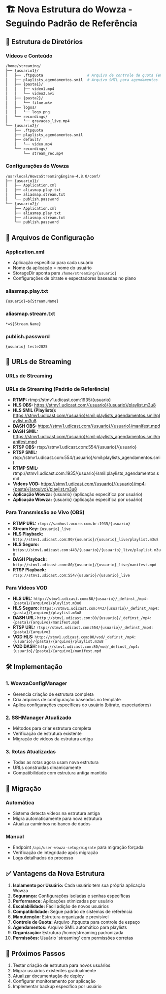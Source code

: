 # 🏗️ Nova Estrutura do Wowza - Seguindo Padrão de Referência

## 📁 Estrutura de Diretórios

### Vídeos e Conteúdo
```bash
/home/streaming/
├── {usuario1}/
│   ├── .ftpquota                    # Arquivo de controle de quota (em bytes)
│   ├── playlists_agendamentos.smil  # Arquivo SMIL para agendamentos
│   ├── {pasta1}/
│   │   ├── video1.mp4
│   │   └── video2.avi
│   ├── {pasta2}/
│   │   └── filme.mkv
│   ├── logos/
│   │   └── logo.png
│   └── recordings/
│       └── gravacao_live.mp4
└── {usuario2}/
    ├── .ftpquota
    ├── playlists_agendamentos.smil
    ├── default/
    │   └── video.mp4
    └── recordings/
        └── stream_rec.mp4
```

### Configurações do Wowza
```bash
/usr/local/WowzaStreamingEngine-4.8.0/conf/
├── {usuario1}/
│   ├── Application.xml
│   ├── aliasmap.play.txt
│   ├── aliasmap.stream.txt
│   └── publish.password
└── {usuario2}/
    ├── Application.xml
    ├── aliasmap.play.txt
    ├── aliasmap.stream.txt
    └── publish.password
```

## 📄 Arquivos de Configuração

### Application.xml
- Aplicação específica para cada usuário
- Nome da aplicação = nome do usuário
- StorageDir aponta para `/home/streaming/{usuario}`
- Configurações de bitrate e espectadores baseadas no plano

### aliasmap.play.txt
```
{usuario}=${Stream.Name}
```

### aliasmap.stream.txt
```
*=${Stream.Name}
```

### publish.password
```
{usuario} teste2025
```

## 🔗 URLs de Streaming

### URLs de Streaming
### URLs de Streaming (Padrão de Referência)
- **RTMP:** rtmp://stmv1.udicast.com:1935/{usuario}
- **HLS OBS:** https://stmv1.udicast.com/{usuario}/{usuario}/playlist.m3u8
- **HLS SMIL (Playlists):** https://stmv1.udicast.com/{usuario}/smil:playlists_agendamentos.smil/playlist.m3u8
- **DASH OBS:** https://stmv1.udicast.com/{usuario}/{usuario}/manifest.mpd
- **DASH SMIL:** https://stmv1.udicast.com/{usuario}/smil:playlists_agendamentos.smil/manifest.mpd
- **RTSP OBS:** rtsp://stmv1.udicast.com:554/{usuario}/{usuario}
- **RTSP SMIL:** rtsp://stmv1.udicast.com:554/{usuario}/smil:playlists_agendamentos.smil
- **RTMP SMIL:** rtmp://stmv1.udicast.com:1935/{usuario}/smil:playlists_agendamentos.smil
- **Vídeos VOD:** https://stmv1.udicast.com/{usuario}/{usuario}/mp4:{pasta}/{arquivo}/playlist.m3u8
- **Aplicação Wowza:** {usuario} (aplicação específica por usuário)
- **Aplicação Wowza:** {usuario} (aplicação específica por usuário)

### Para Transmissão ao Vivo (OBS)
- **RTMP URL:** `rtmp://samhost.wcore.com.br:1935/{usuario}`
- **Stream Key:** `{usuario}_live`
- **HLS Playback:** `http://stmv1.udicast.com:80/{usuario}/{usuario}_live/playlist.m3u8`
- **HLS Seguro:** `https://stmv1.udicast.com:443/{usuario}/{usuario}_live/playlist.m3u8`
- **DASH Playback:** `http://stmv1.udicast.com:80/{usuario}/{usuario}_live/manifest.mpd`
- **RTSP Playback:** `rtsp://stmv1.udicast.com:554/{usuario}/{usuario}_live`

### Para Vídeos VOD
- **HLS URL:** `http://stmv1.udicast.com:80/{usuario}/_definst_/mp4:{pasta}/{arquivo}/playlist.m3u8`
- **HLS Seguro:** `https://stmv1.udicast.com:443/{usuario}/_definst_/mp4:{pasta}/{arquivo}/playlist.m3u8`
- **DASH URL:** `http://stmv1.udicast.com:80/{usuario}/_definst_/mp4:{pasta}/{arquivo}/manifest.mpd`
- **RTSP URL:** `rtsp://stmv1.udicast.com:554/{usuario}/_definst_/mp4:{pasta}/{arquivo}`
- **VOD HLS:** `http://stmv1.udicast.com:80/vod/_definst_/mp4:{usuario}/{pasta}/{arquivo}/playlist.m3u8`
- **VOD DASH:** `http://stmv1.udicast.com:80/vod/_definst_/mp4:{usuario}/{pasta}/{arquivo}/manifest.mpd`

## 🛠️ Implementação

### 1. WowzaConfigManager
- Gerencia criação de estrutura completa
- Cria arquivos de configuração baseados no template
- Aplica configurações específicas do usuário (bitrate, espectadores)

### 2. SSHManager Atualizado
- Métodos para criar estrutura completa
- Verificação de estrutura existente
- Migração de vídeos da estrutura antiga

### 3. Rotas Atualizadas
- Todas as rotas agora usam nova estrutura
- URLs construídas dinamicamente
- Compatibilidade com estrutura antiga mantida

## 🔄 Migração

### Automática
- Sistema detecta vídeos na estrutura antiga
- Migra automaticamente para nova estrutura
- Atualiza caminhos no banco de dados

### Manual
- Endpoint `/api/user-wowza-setup/migrate` para migração forçada
- Verificação de integridade após migração
- Logs detalhados do processo

## ✅ Vantagens da Nova Estrutura

1. **Isolamento por Usuário:** Cada usuário tem sua própria aplicação Wowza
2. **Segurança:** Configurações isoladas e senhas específicas
3. **Performance:** Aplicações otimizadas por usuário
4. **Escalabilidade:** Fácil adição de novos usuários
5. **Compatibilidade:** Segue padrão de sistemas de referência
6. **Manutenção:** Estrutura organizada e previsível
7. **Controle de Quota:** Arquivo .ftpquota para controle de espaço
8. **Agendamentos:** Arquivo SMIL automático para playlists
9. **Organização:** Estrutura /home/streaming padronizada
10. **Permissões:** Usuário 'streaming' com permissões corretas

## 🚀 Próximos Passos

1. Testar criação de estrutura para novos usuários
2. Migrar usuários existentes gradualmente
3. Atualizar documentação de deploy
4. Configurar monitoramento por aplicação
5. Implementar backup específico por usuário